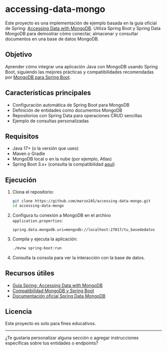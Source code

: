# accessing-data-mongo

Este proyecto es una implementación de ejemplo basada en la guía oficial de Spring: [Accessing Data with MongoDB](https://spring.io/guides/gs/accessing-data-mongodb). Utiliza Spring Boot y Spring Data MongoDB para demostrar cómo conectar, almacenar y consultar documentos en una base de datos MongoDB.

## Objetivo

Aprender cómo integrar una aplicación Java con MongoDB usando Spring Boot, siguiendo las mejores prácticas y compatibilidades recomendadas por [MongoDB para Spring Boot](https://www.mongodb.com/resources/products/compatibilities/spring-boot).

## Características principales

- Configuración automática de Spring Boot para MongoDB
- Definición de entidades como documentos MongoDB
- Repositorios con Spring Data para operaciones CRUD sencillas
- Ejemplo de consultas personalizadas

## Requisitos

- Java 17+ (o la versión que uses)
- Maven o Gradle
- MongoDB local o en la nube (por ejemplo, Atlas)
- Spring Boot 3.x+ (consulta la compatibilidad [aquí](https://www.mongodb.com/resources/products/compatibilities/spring-boot))

## Ejecución

1. Clona el repositorio:
    ```bash
    git clone https://github.com/marzo245/accessing-data-mongo.git
    cd accessing-data-mongo
    ```

2. Configura tu conexión a MongoDB en el archivo `application.properties`:
    ```
    spring.data.mongodb.uri=mongodb://localhost:27017/tu_basededatos
    ```

3. Compila y ejecuta la aplicación:
    ```bash
    ./mvnw spring-boot:run
    ```

4. Consulta la consola para ver la interacción con la base de datos.

## Recursos útiles

- [Guía Spring: Accessing Data with MongoDB](https://spring.io/guides/gs/accessing-data-mongodb)
- [Compatibilidad MongoDB y Spring Boot](https://www.mongodb.com/resources/products/compatibilities/spring-boot)
- [Documentación oficial Spring Data MongoDB](https://docs.spring.io/spring-data/mongodb/docs/current/reference/html/)

## Licencia

Este proyecto es solo para fines educativos.

---

¿Te gustaría personalizar alguna sección o agregar instrucciones específicas sobre tus entidades o endpoints?
